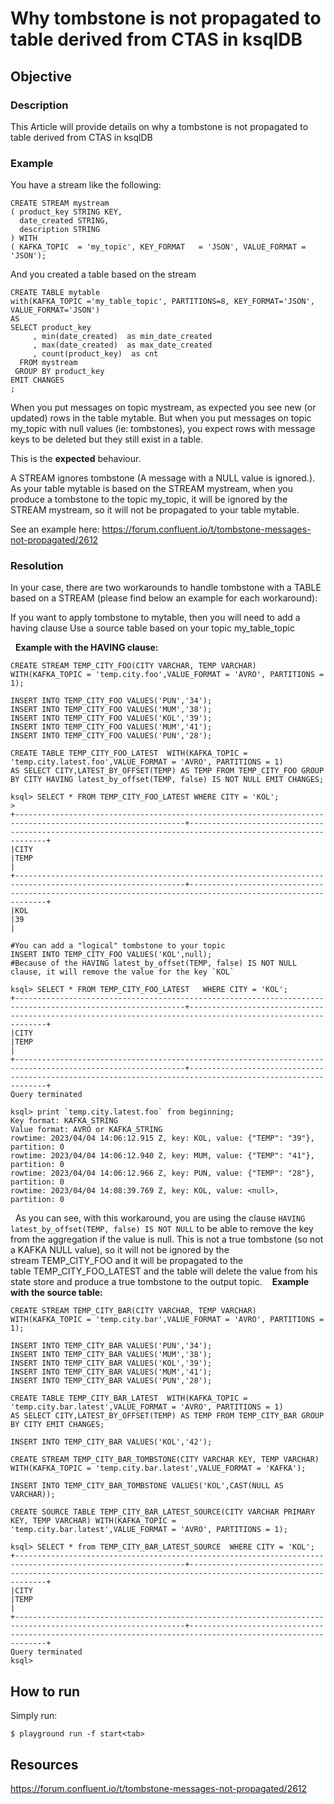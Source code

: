 # Why tombstone is not propagated to table derived from CTAS in ksqlDB

## Objective

### Description

This Article will provide details on why a tombstone is not propagated to table derived from CTAS in ksqlDB

### Example

You have a stream like the following:
```
CREATE STREAM mystream
( product_key STRING KEY,
  date_created STRING,
  description STRING
) WITH
( KAFKA_TOPIC  = 'my_topic', KEY_FORMAT   = 'JSON', VALUE_FORMAT = 'JSON');
```

And you created a table based on the stream

```
CREATE TABLE mytable
with(KAFKA_TOPIC ='my_table_topic', PARTITIONS=8, KEY_FORMAT='JSON', VALUE_FORMAT='JSON')
AS
SELECT product_key
     , min(date_created)  as min_date_created
     , max(date_created)  as max_date_created
     , count(product_key)  as cnt
  FROM mystream
 GROUP BY product_key
EMIT CHANGES
;
```

When you put messages on topic mystream, as expected you see new (or updated) rows in the table mytable.
But when you put messages on topic my_topic with null values (ie: tombstones), you expect rows with message keys to be deleted but they still exist in a table.

This is the **expected** behaviour.

A STREAM ignores tombstone (A message with a NULL value is ignored.). As your table mytable is based on the STREAM mystream, when you produce a tombstone to the topic my_topic, it will be ignored by the STREAM mystream, so it will not be propagated to your table mytable.

See an example here: https://forum.confluent.io/t/tombstone-messages-not-propagated/2612

### Resolution

In your case, there are two workarounds to handle tombstone with a TABLE based on a STREAM (please find below an example for each workaround):

If you want to apply tombstone to mytable, then you will need to add a having clause
Use a source table based on your topic my_table_topic 

 
**Example with the HAVING clause:**
```
CREATE STREAM TEMP_CITY_FOO(CITY VARCHAR, TEMP VARCHAR) WITH(KAFKA_TOPIC = 'temp.city.foo',VALUE_FORMAT = 'AVRO', PARTITIONS = 1);

INSERT INTO TEMP_CITY_FOO VALUES('PUN','34');
INSERT INTO TEMP_CITY_FOO VALUES('MUM','38');
INSERT INTO TEMP_CITY_FOO VALUES('KOL','39');
INSERT INTO TEMP_CITY_FOO VALUES('MUM','41');
INSERT INTO TEMP_CITY_FOO VALUES('PUN','28');

CREATE TABLE TEMP_CITY_FOO_LATEST  WITH(KAFKA_TOPIC = 'temp.city.latest.foo',VALUE_FORMAT = 'AVRO', PARTITIONS = 1)
AS SELECT CITY,LATEST_BY_OFFSET(TEMP) AS TEMP FROM TEMP_CITY_FOO GROUP BY CITY HAVING latest_by_offset(TEMP, false) IS NOT NULL EMIT CHANGES;

ksql> SELECT * FROM TEMP_CITY_FOO_LATEST WHERE CITY = 'KOL';
>
+------------------------------------------------------------------------------------------------------------+------------------------------------------------------------------------------------------------------------+
|CITY                                                                                                        |TEMP                                                                                                        |
+------------------------------------------------------------------------------------------------------------+------------------------------------------------------------------------------------------------------------+
|KOL                                                                                                         |39                                                                                                          |

#You can add a "logical" tombstone to your topic
INSERT INTO TEMP_CITY_FOO VALUES('KOL',null);
#Because of the HAVING latest_by_offset(TEMP, false) IS NOT NULL clause, it will remove the value for the key `KOL`

ksql> SELECT * FROM TEMP_CITY_FOO_LATEST   WHERE CITY = 'KOL';
+------------------------------------------------------------------------------------------------------------+------------------------------------------------------------------------------------------------------------+
|CITY                                                                                                        |TEMP                                                                                                        |
+------------------------------------------------------------------------------------------------------------+------------------------------------------------------------------------------------------------------------+
Query terminated

ksql> print `temp.city.latest.foo` from beginning;
Key format: KAFKA_STRING
Value format: AVRO or KAFKA_STRING
rowtime: 2023/04/04 14:06:12.915 Z, key: KOL, value: {"TEMP": "39"}, partition: 0
rowtime: 2023/04/04 14:06:12.940 Z, key: MUM, value: {"TEMP": "41"}, partition: 0
rowtime: 2023/04/04 14:06:12.966 Z, key: PUN, value: {"TEMP": "28"}, partition: 0
rowtime: 2023/04/04 14:08:39.769 Z, key: KOL, value: <null>, partition: 0
```
 
As you can see, with this workaround, you are using the clause `HAVING latest_by_offset(TEMP, false) IS NOT NULL` to be able to remove the key from the aggregation if the value is null. This is not a true tombstone (so not a KAFKA NULL value), so it will not be ignored by the stream TEMP_CITY_FOO and it will be propagated to the table TEMP_CITY_FOO_LATEST and the table will delete the value from his state store and produce a true tombstone to the output topic. 
 
**Example with the source table:**

```
CREATE STREAM TEMP_CITY_BAR(CITY VARCHAR, TEMP VARCHAR) WITH(KAFKA_TOPIC = 'temp.city.bar',VALUE_FORMAT = 'AVRO', PARTITIONS = 1);

INSERT INTO TEMP_CITY_BAR VALUES('PUN','34');
INSERT INTO TEMP_CITY_BAR VALUES('MUM','38');
INSERT INTO TEMP_CITY_BAR VALUES('KOL','39');
INSERT INTO TEMP_CITY_BAR VALUES('MUM','41');
INSERT INTO TEMP_CITY_BAR VALUES('PUN','28');

CREATE TABLE TEMP_CITY_BAR_LATEST  WITH(KAFKA_TOPIC = 'temp.city.bar.latest',VALUE_FORMAT = 'AVRO', PARTITIONS = 1)
AS SELECT CITY,LATEST_BY_OFFSET(TEMP) AS TEMP FROM TEMP_CITY_BAR GROUP BY CITY EMIT CHANGES;

INSERT INTO TEMP_CITY_BAR VALUES('KOL','42');

CREATE STREAM TEMP_CITY_BAR_TOMBSTONE(CITY VARCHAR KEY, TEMP VARCHAR) WITH(KAFKA_TOPIC = 'temp.city.bar.latest',VALUE_FORMAT = 'KAFKA');

INSERT INTO TEMP_CITY_BAR_TOMBSTONE VALUES('KOL',CAST(NULL AS VARCHAR));

CREATE SOURCE TABLE TEMP_CITY_BAR_LATEST_SOURCE(CITY VARCHAR PRIMARY KEY, TEMP VARCHAR) WITH(KAFKA_TOPIC = 'temp.city.bar.latest',VALUE_FORMAT = 'AVRO', PARTITIONS = 1);

ksql> SELECT * from TEMP_CITY_BAR_LATEST_SOURCE  WHERE CITY = 'KOL';
+------------------------------------------------------------------------------------------------------------+------------------------------------------------------------------------------------------------------------+
|CITY                                                                                                        |TEMP                                                                                                        |
+------------------------------------------------------------------------------------------------------------+------------------------------------------------------------------------------------------------------------+
Query terminated
ksql>
```

## How to run

Simply run:

```
$ playground run -f start<tab>
```

## Resources
https://forum.confluent.io/t/tombstone-messages-not-propagated/2612
